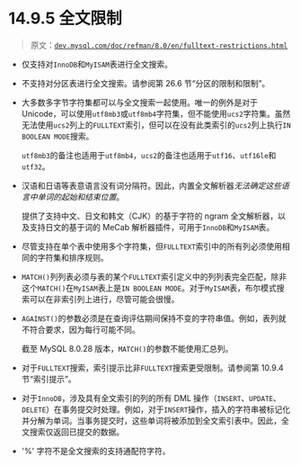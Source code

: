 # 14.9.5 全文限制

> 原文：[`dev.mysql.com/doc/refman/8.0/en/fulltext-restrictions.html`](https://dev.mysql.com/doc/refman/8.0/en/fulltext-restrictions.html)

+   仅支持对`InnoDB`和`MyISAM`表进行全文搜索。

+   不支持对分区表进行全文搜索。请参阅第 26.6 节“分区的限制和限制”。

+   大多数多字节字符集都可以与全文搜索一起使用。唯一的例外是对于 Unicode，可以使用`utf8mb3`或`utf8mb4`字符集，但不能使用`ucs2`字符集。虽然无法使用`ucs2`列上的`FULLTEXT`索引，但可以在没有此类索引的`ucs2`列上执行`IN BOOLEAN MODE`搜索。

    `utf8mb3`的备注也适用于`utf8mb4`，`ucs2`的备注也适用于`utf16`、`utf16le`和`utf32`。

+   汉语和日语等表意语言没有词分隔符。因此，内置全文解析器*无法确定这些语言中单词的起始和结束位置*。

    提供了支持中文、日文和韩文（CJK）的基于字符的 ngram 全文解析器，以及支持日文的基于词的 MeCab 解析器插件，可用于`InnoDB`和`MyISAM`表。

+   尽管支持在单个表中使用多个字符集，但`FULLTEXT`索引中的所有列必须使用相同的字符集和排序规则。

+   `MATCH()`列列表必须与表的某个`FULLTEXT`索引定义中的列列表完全匹配，除非这个`MATCH()`在`MyISAM`表上是`IN BOOLEAN MODE`。对于`MyISAM`表，布尔模式搜索可以在非索引列上进行，尽管可能会很慢。

+   `AGAINST()`的参数必须是在查询评估期间保持不变的字符串值。例如，表列就不符合要求，因为每行可能不同。

    截至 MySQL 8.0.28 版本，`MATCH()`的参数不能使用汇总列。

+   对于`FULLTEXT`搜索，索引提示比非`FULLTEXT`搜索更受限制。请参阅第 10.9.4 节“索引提示”。

+   对于`InnoDB`，涉及具有全文索引的列的所有 DML 操作（`INSERT`、`UPDATE`、`DELETE`）在事务提交时处理。例如，对于`INSERT`操作，插入的字符串被标记化并分解为单词。当事务提交时，这些单词将被添加到全文索引表中。因此，全文搜索仅返回已提交的数据。

+   '%' 字符不是全文搜索的支持通配符字符。
